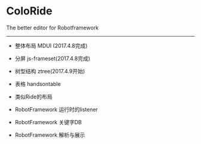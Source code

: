 # ColoRide
The better editor for Robotframework

----------

- 整体布局 MDUI (2017.4.8完成)

- 分屏 js-frameset(2017.4.8完成)

- 树型结构 ztree(2017.4.9开始)

- 表格 handsontable

- 类似Ride的布局

- RobotFramework 运行时的listener

- RobotFramework 关键字DB

- RobotFramework 解析与展示


